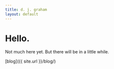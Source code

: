 ```yaml
---
title: d. j. graham
layout: default
---
```


# Hello. 

Not much here yet. But there will be in a little while.

[blog]({{ site.url }}/blog/)
